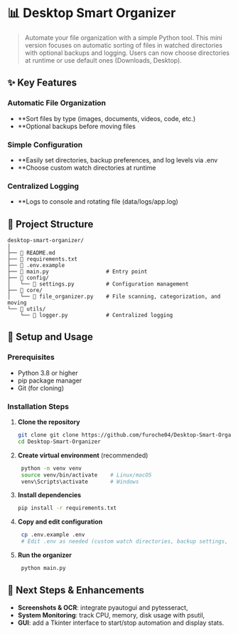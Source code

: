# 📊 Desktop Smart Organizer

> Automate your file organization with a simple Python tool. This mini version focuses on automatic sorting of files in watched directories with optional backups and logging. Users can now choose directories at runtime or use default ones (Downloads, Desktop).

## ✨ Key Features

### Automatic File Organization
- **Sort files by type (images, documents, videos, code, etc.)
- **Optional backups before moving files

### Simple Configuration
- **Easily set directories, backup preferences, and log levels via .env
- **Choose custom watch directories at runtime

### Centralized Logging
- **Logs to console and rotating file (data/logs/app.log)

## 📁 Project Structure

```
desktop-smart-organizer/
│
├── 📄 README.md
├── 📄 requirements.txt
├── 📄 .env.example
├── 📄 main.py                  # Entry point
├── 📂 config/
│   └── 📄 settings.py          # Configuration management
├── 📂 core/
│   └── 📄 file_organizer.py    # File scanning, categorization, and moving
└── 📂 utils/
    └── 📄 logger.py            # Centralized logging

```

## 🚀 Setup and Usage

### Prerequisites
- Python 3.8 or higher
- pip package manager
- Git (for cloning)

### Installation Steps

1. **Clone the repository**
   ```bash
   git clone git clone https://github.com/furoche04/Desktop-Smart-Organizer.git
   cd Desktop-Smart-Organizer
   ```

2. **Create virtual environment** (recommended)
   ```bash
    python -m venv venv
    source venv/bin/activate    # Linux/macOS
    venv\Scripts\activate       # Windows
   ```

3. **Install dependencies**
   ```bash
   pip install -r requirements.txt
   ```

4. **Copy and edit configuration**
   ```bash
    cp .env.example .env
    # Edit .env as needed (custom watch directories, backup settings, log level)
   ```

5. **Run the organizer**
   ```bash
    python main.py
   ```

## 🔄 Next Steps & Enhancements

- **Screenshots & OCR**: integrate pyautogui and pytesseract,
- **System Monitoring**: track CPU, memory, disk usage with psutil,
- **GUI**: add a Tkinter interface to start/stop automation and display stats.
